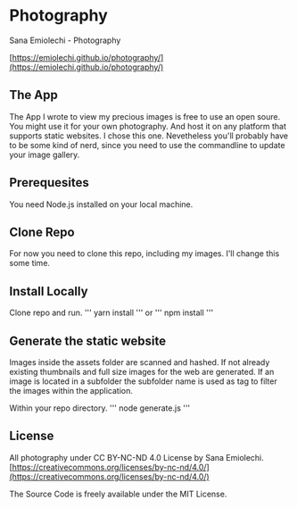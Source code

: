 # Photography
Sana Emiolechi - Photography

[https://emiolechi.github.io/photography/](https://emiolechi.github.io/photography/)


## The App
The App I wrote to view my precious images is free to use an open soure. You might use it for your own photography. And host it on any platform that supports static websites. I chose this one. Nevetheless you'll probably have to be some kind of nerd, since you need to use the commandline to update your image gallery.

## Prerequesites
You need Node.js installed on your local machine.

## Clone Repo
For now you need to clone this repo, including my images. I'll change this some time.

## Install Locally
Clone repo and run.
'''
yarn install
'''
or
'''
npm install
'''

## Generate the static website
Images inside the assets folder are scanned and hashed. If not already existing thumbnails and full size images for the web are generated. If an image is located in a subfolder the subfolder name is used as tag to filter the images within the application.

Within your repo directory.
'''
node generate.js
'''


## License
All photography under CC BY-NC-ND 4.0 License by Sana Emiolechi. 
[https://creativecommons.org/licenses/by-nc-nd/4.0/](https://creativecommons.org/licenses/by-nc-nd/4.0/)


The Source Code is freely available under the MIT License.
